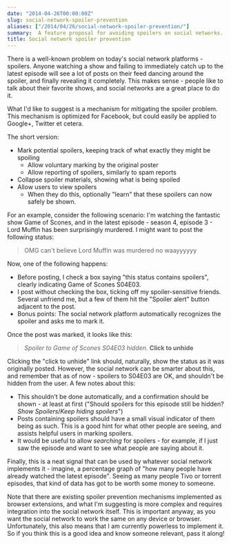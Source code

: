 ```yaml
---
date: "2014-04-26T00:00:00Z"
slug: social-network-spoiler-prevention
aliases: ["/2014/04/26/social-network-spoiler-prevention/"]
summary:  A feature proposal for avoiding spoilers on social networks.
title: Social network spoiler prevention
---
```


<!-- markdownlint-disable MD013 -->

There is a well-known problem on today's social network platforms - spoilers. Anyone watching a show and failing to immediately catch up to the latest episode will see a lot of posts on their feed dancing around the spoiler, and finally revealing it completely. This makes sense - people like to talk about their favorite shows, and social networks are a great place to do it.

What I'd like to suggest is a mechanism for mitigating the spoiler problem. This mechanism is optimized for Facebook, but could easily be applied to Google+, Twitter et cetera.

The short version:

* Mark potential spoilers, keeping track of what exactly they might be spoiling
  * Allow voluntary marking by the original poster
  * Allow reporting of spoilers, similarly to spam reports
* Collapse spoiler materials, showing what is being spoiled
* Allow users to view spoilers
  * When they do this, optionally "learn" that these spoilers can now safely be shown.

For an example, consider the following scenario: I'm watching the fantastic show Game of Scones, and in the latest episode - season 4, episode 3 - Lord Muffin has been surprisingly murdered. I might want to post the following status:

> OMG can't believe Lord Muffin was murdered no waayyyyyy

Now, one of the following happens:

* Before posting, I check a box saying "this status contains spoilers", clearly indicating Game of Scones S04E03.
* I post without checking the box, ticking off my spoiler-sensitive friends. Several unfriend me, but a few of them hit the "Spoiler alert" button adjacent to the post.
* Bonus points: The social network platform automatically recognizes the spoiler and asks me to mark it.

Once the post was marked, it looks like this:

> *Spoiler to Game of Scones S04E03 hidden.* **Click to unhide**

Clicking the "click to unhide" link should, naturally, show the status as it was originally posted. However, the social network can be smarter about this, and remember that as of now - spoilers to S04E03 are OK, and shouldn't be hidden from the user. A few notes about this:

* This shouldn't be done automatically, and a confirmation should be shown - at least at first ("Should spoilers for this episode still be hidden? *Show Spoilers*/*Keep hiding spoilers*")
* Posts containing spoilers should have a small visual indicator of them being as such. This is a good hint for what other people are seeing, and assists helpful users in marking spoilers.
* It would be useful to allow *searching* for spoilers - for example, if I just saw the episode and want to see what people are saying about it.

Finally, this is a neat signal that can be used by whatever social network implements it - imagine, a percentage graph of "how many people have already watched the latest episode". Seeing as many people Tivo or torrent episodes, that kind of data has got to be worth some money to someone.

Note that there are existing spoiler prevention mechanisms implemented as browser extensions, and what I'm suggesting is more complex and requires integration into the social network itself. This is important anyway, as you want the social network to work the same on any device or browser. Unfortunately, this also means that I am currently powerless to implement it. So if you think this is a good idea and know someone relevant, pass it along!

